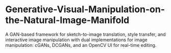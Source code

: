 # Generative-Visual-Manipulation-on-the-Natural-Image-Manifold
A GAN-based framework for sketch-to-image translation, style transfer, and interactive image manipulation with dual implementations for image manipulation: cGANs, DCGANs, and an OpenCV UI for real-time editing.
